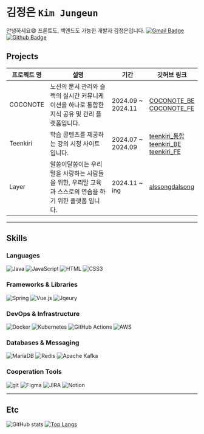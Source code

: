 <!--
**ara-ro/ara-ro** is a ✨ _special_ ✨ repository because its `README.md` (this file) appears on your GitHub profile.

Here are some ideas to get you started:

- 🔭 I’m currently working on ...
- 🌱 I’m currently learning ...
- 👯 I’m looking to collaborate on ...
- 🤔 I’m looking for help with ...
- 💬 Ask me about ...
- 📫 How to reach me: ...
- 😄 Pronouns: ...
- ⚡ Fun fact: ...
-->

# 김정은 ``Kim Jungeun``
안녕하세요😄 프론트도, 백엔드도 가능한 개발자 김정은입니다.
[![Gmail Badge](https://img.shields.io/badge/-kje00521@gmail.com-c14438?style=flat&logo=Gmail&logoColor=white&link=mailto:kje00521@gmail.com)](mailto:kje00521@gmail.com)  [![Github Badge](https://img.shields.io/badge/-araro-grey?style=flat&logo=github&logoColor=white&link=https://github.com/ara-ro)](https://github.com/ara-ro) 
## Projects
|프로젝트 명|설명|기간|깃허브 링크|
|------|---|---|---|
| COCONOTE |노션의 문서 관리와 슬랙의 실시간 커뮤니케이션을 하나로 통합한 지식 공유 및 관리 플랫폼입니다.|2024.09 ~ 2024.11|[COCONOTE_BE](https://github.com/ara-ro/coconote_BE)<br>[COCONOTE_FE](https://github.com/ara-ro/coconote_FE)|
| Teenkiri | 학습 콘텐츠를 제공하는 강의 시청 사이트 입니다. |2024.07 ~ 2024.09|[teenkiri_통합](https://github.com/ara-ro/teenkiri_app)<br>[teenkiri_BE](https://github.com/ara-ro/teenkiri_BE)<br>[teenkiri_FE](https://github.com/ara-ro/teenkiri_FE)|
|Layer | 알쏭이달쏭이는 우리말을 사랑하는 사람들을 위한, 우리말 교육과 스스로의 연습을 하기 위한 플랫폼 입니다. |2024.11 ~ ing|[alssongdalsong](https://github.com/ara-ro/alssongdalsong)

---

## Skills


### Languages
![Java](https://img.shields.io/badge/Java-007396?style=flat&logo=java&logoColor=white)
![JavaScript](https://img.shields.io/badge/JavaScript-F7DF1E?style=flat&logo=javascript&logoColor=black)
![HTML](https://img.shields.io/badge/HTML5-E34F26?style=flat&logo=html5&logoColor=white)
![CSS3](https://img.shields.io/badge/CSS3-1572B6?style=flat&logo=css3&logoColor=white)

### Frameworks & Libraries
![Spring](https://img.shields.io/badge/Spring-6DB33F?style=flat&logo=spring&logoColor=white)
![Vue.js](https://img.shields.io/badge/Vue-4FC08D?style=flat&logo=vue&logoColor=white)
![Jqeury](https://img.shields.io/badge/Jqeury-007396?style=flat&logo=jqeury&logoColor=white)

### DevOps & Infrastructure
![Docker](https://img.shields.io/badge/Docker-2496ED?style=flat&logo=docker&logoColor=white)
![Kubernetes](https://img.shields.io/badge/Kubernetes-326CE5?style=flat&logo=kubernetes&logoColor=white)
![GitHub Actions](https://img.shields.io/badge/GitHub_Actions-2088FF?style=flat&logo=github-actions&logoColor=white)
![AWS](https://img.shields.io/badge/AWS-E34F26?style=flat&logo=amazon-aws&logoColor=white)


### Databases & Messaging
![MariaDB](https://img.shields.io/badge/MariaDB-003545?style=flat&logo=mariadb&logoColor=white)
![Redis](https://img.shields.io/badge/Redis-DC382D?style=flat&logo=redis&logoColor=white)
![Apache Kafka](https://img.shields.io/badge/Apache_Kafka-231F20?style=flat&logo=apache-kafka&logoColor=white)


### Cooperation Tools
![git](https://img.shields.io/badge/git-F05032?style=flat&logo=git&logoColor=white)
![Figma](https://img.shields.io/badge/Figma-000000?style=flat&logo=Figma&logoColor=white)
![JIRA](https://img.shields.io/badge/jira-0052CC?style=flat&logo=jira&logoColor=white)
![Notion](https://img.shields.io/badge/Notion-231F20?style=flat&logo=Notion&logoColor=white)

---

## Etc
![GitHub stats](https://github-readme-stats.vercel.app/api?username=ara-ro&show_icons=true&theme=rose_pine)
[![Top Langs](https://github-readme-stats.vercel.app/api/top-langs/?username=ara-ro&layout=compact&theme=dark)](https://github.com/anuraghazra/github-readme-stats)


